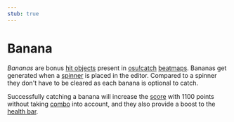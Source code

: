 ```yaml
---
stub: true
---
```


# Banana

*Bananas* are bonus [hit objects](/wiki/Hit_object) present in [osu!catch](/wiki/Game_mode/osu!catch) [beatmaps](/wiki/Beatmap). Bananas get generated when a [spinner](/wiki/Hit_object/Spinner) is placed in the editor. Compared to a spinner they don't have to be cleared as each banana is optional to catch.

Successfully catching a banana will increase the [score](/wiki/Gameplay/Score) with 1100 points without taking [combo](/wiki/Gameplay/Combo_(score_multiplier)) into account, and they also provide a boost to the [health bar](/wiki/Client/Interface/Health_bar).

<!-- maybe bananas should be pears instead -->

<!-- TODO: Add images -->
